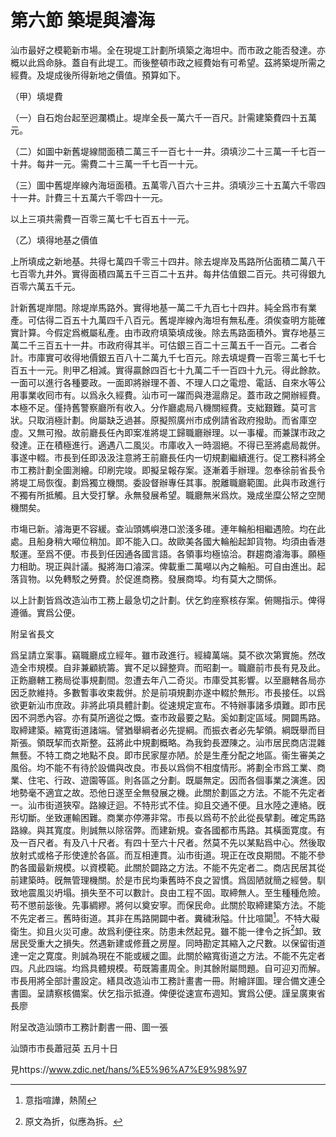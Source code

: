 # 第六節    築堤與濬海

汕市最好之模範新市場。全在現堤工計劃所填築之海坦中。而市政之能否發達。亦概以此爲命脉。蓋自有此堤工。而後整頓市政之經費始有可希望。茲將築堤所需之經費。及堤成後所得新地之價值。預算如下。

（甲）填堤費

（一）自石炮台起至迥瀾橋止。堤岸全長一萬六千一百尺。計需建築費四十五萬元。

（二）如圖中新舊堤線間面積二萬三千一百七十一井。須填沙二十三萬一千七百一十井。每井一元。需費二十三萬一千七百一十元。

（三）圖中舊堤岸線內海垣面積。五萬零八百六十三井。須填沙三十五萬六千零四十一井。計費三十五萬六千零四十一元。

以上三項共需費一百零三萬七千七百五十一元。

（乙）填得地基之價值

上所填成之新地基。共得七萬四千零三十四井。除去堤岸及馬路所佔面積二萬八干七百零九井外。實得面積四萬五千三百二十五井。每井估值銀二百元。共可得銀九百零六萬五千元。

計新舊堤岸間。除堤岸馬路外。實得地基一萬二千九百七十四井。純全爲市有業產。可估得二百五十九萬四千八百元。舊堤岸線內海坦有無私產。須俟查明方能確實計算。今假定爲槪屬私產。由市政府填築填成後。除去馬路面積外。實存地基三萬二千三百五十一井。市政府得其半。可估銀三百二十三萬五千一百元。二者合計。市庫實可收得地價銀五百八十二萬九千七百元。除去填堤費一百零三萬七千七百五十一元。則甲乙相減。實得贏餘四百七十九萬二千一百四十九元。得此餘款。一面可以進行各種要政。一面即將辦理不善、不理人口之電燈、電話、自來水等公用事業收囘市有。以爲永久經費。汕市可一躍而與港滬鼎足。蓋市政之開辦經費。本極不足。僅持舊警察廳所有收入。分作廳處局八機關經費。支絀艱難。莫可言狀。只取消極計劃。尙屬缺乏過甚。原擬照廣州市成例請省政府撥助。而省庫空虛。又無可撥。故前廳長任內即案准將堤工歸職廳辦理。以一事權。而兼謀市政之發達。正在積極進行。適遇八二風災。市庫收入一時涸絕。不得已至將處局裁併。事遂中輟。市長到任即汲汲注意將王前廳長任内一切規劃繼續進行。促工務科將全市工務計劃全圖測繪。印刷完竣。即擬呈報存案。逐漸着手辦理。忽奉徐前省長令將堤工局恢復。劃爲獨立機關。委設督辦專任其事。脫離職廳範圍。此與市政進行不獨有所抵觸。且大受打擊。永無發展希望。職廳無米爲炊。幾成坐糜公帑之空閒機關矣。

市塲已新。濬海更不容緩。查汕頭媽嶼港口淤淺多碓。連年輪船相繼遇險。均在此處。且船身稍大噸位稍加。即不能入口。故歐美各國大輪船起卸貨物。均須由香港駁運。至爲不便。市長到任因通各國言語。各領事均極協洽。群趨商濬海事。願極力相助。現正與計議。擬將海口濬深。俾載重二萬噸以內之輪船。可自由進出。起落貨物。以免轉駁之勞費。於促進商務。發展商埠。均有莫大之關係。

以上計劃皆爲改造汕市工務上最急切之計劃。伏乞鈞座察核存案。俯賜指示。俾得遵循。實爲公便。

附呈省長文

爲呈請立案事。竊職廳成立經年。雖市政進行。經緯萬端。莫不欲次第實施。然改造全市規模。自非兼顧統籌。實不足以歸整齊。而昭劃一。職廳前市長有見及此。正飭廳轄工務局從事規劃間。忽遭去年八二奇災。市庫受其影響。以至廳轄各局亦因乏款維持。多數暫事收束裁併。於是前項規劃亦遂中輟於無形。市長接任。以爲欲更新汕市庶政。非將此項具體計劃。從速規定宣布。不特辦事諸多煩難。即市民因不洞悉內容。亦有莫所適從之慨。查市政最要之點。奚如劃定區域。開闢馬路。取締建築。縮寛街道諸端。譬猶舉綱者必先提綱。而振衣者必先挈領。綱既舉而目斯張。領既挈而衣斯整。茲將此中規劃概略。為我鈞長瀝陳之。汕市居民商店混雜無藝。不特工商之地點不良。即市民家屋亦陋。於是生產分配之地區。衞生審美之風俗。均不能不有待於設備與改良。市長以爲倘不相度情形。將劃全市爲工業、商業、住宅、行政、遊園等區。則各區之分劃。既屬無定。因而各個事業之演進。因地勢毫不適宜之故。恐他日遂至全無發展之機。此關於劃區之方法。不能不先定者一。汕市街道狹窄。路線迂迴。不特形式不佳。抑且交通不便。且水陸之連絡。旣形切斷。坐致運輸困難。商業亦停滞非常。市長以爲苟不於此從長擘劃。確定馬路路線。與其寬度。則誠無以除宿弊。而建新規。查各國都市馬路。其橫面寛度。有及一百尺者。有及八十尺者。有四十至六十尺者。然莫不先以某點爲中心。然後取放射式或格子形使達於各區。而互相連貫。汕市街道。現正在改良期間。不能不參酌各國最新規模。以資模範。此關於闢路之方法。不能不先定者二。商店民居其從前建築時。旣無管理機關。於是市民均秉舊時不良之習慣。爲固陋就簡之經營。馴致地震風災坍塌。損失至不可以數計。良由工程不固。取締無人。至生種種危險。苟不懲前毖後。先事綢繆。將何以奠安寧。而保民命。此關於取締建築方法。不能不先定者三。舊時街道。其非在馬路開闢中者。糞穢湫隘。什比喧闐[^1]。不特大礙衛生。抑且火災可慮。故爲利便往來。防患未然起見。雖不能一律令之拆[^2]卸。致居民受重大之損失。然遇新建或修葺之房屋。同時勘定其縮入之尺數。以保留街道達一定之寛度。則誠為現在不能或緩之圖。此關於縮寬街道之方法。不能不先定者四。凡此四端。均爲具體規模。苟既籌畫周全。則其餘附屬問題。自可迎刃而解。市長用將全部計畫設定。繕具改造汕市工務計畫書一冊。附繪詳圖。理合備文連仝書圖。呈請察核備案。伏乞指示抵遵。俾便從速宣布週知。實爲公便。謹呈廣東省長廖

附呈改造汕頭市工務計劃書一冊、圖一張

汕頭市市長蕭冠英 五月十日

[^1]: 意指喧譁，熱鬧

見https://www.zdic.net/hans/%E5%96%A7%E9%98%97

[^2]: 原文為折，似應為拆。
